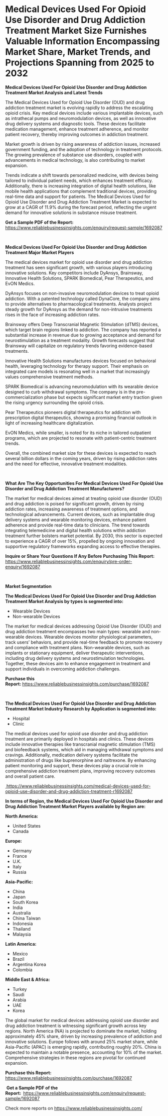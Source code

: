<p><h1>Medical Devices Used For Opioid Use Disorder and Drug Addiction Treatment Market Size Furnishes Valuable Information Encompassing Market Share, Market Trends, and Projections Spanning from 2025 to 2032</h1></p><p><strong>Medical Devices Used For Opioid Use Disorder and Drug Addiction Treatment Market Analysis and Latest Trends</strong></p>
<p><p>The Medical Devices Used for Opioid Use Disorder (OUD) and drug addiction treatment market is evolving rapidly to address the escalating opioid crisis. Key medical devices include various implantable devices, such as intrathecal pumps and neuromodulation devices, as well as innovative drug delivery systems and diagnostic tools. These devices facilitate medication management, enhance treatment adherence, and monitor patient recovery, thereby improving outcomes in addiction treatment.</p><p>Market growth is driven by rising awareness of addiction issues, increased government funding, and the adoption of technology in treatment protocols. The growing prevalence of substance use disorders, coupled with advancements in medical technology, is also contributing to market expansion. </p><p>Trends indicate a shift towards personalized medicine, with devices being tailored to individual patient needs, which enhances treatment efficacy. Additionally, there is increasing integration of digital health solutions, like mobile health applications that complement traditional devices, providing real-time data and support for patients. The Medical Devices Used for Opioid Use Disorder and Drug Addiction Treatment Market is expected to grow at a CAGR of 11.9% during the forecast period, reflecting the urgent demand for innovative solutions in substance misuse treatment.</p></p>
<p><strong>Get a Sample PDF of the Report:&nbsp;</strong> <a href="https://www.reliablebusinessinsights.com/enquiry/request-sample/1692087?utm_campaign=84&utm_medium=2&utm_source=Github&utm_content=ia&utm_term=07012025&utm_id=medical-devices-used-for-opioid-use-disorder-and-drug-addiction-treatment">https://www.reliablebusinessinsights.com/enquiry/request-sample/1692087</a></p>
<p>&nbsp;</p>
<p><strong>Medical Devices Used For Opioid Use Disorder and Drug Addiction Treatment Major Market Players</strong></p>
<p><p>The medical devices market for opioid use disorder and drug addiction treatment has seen significant growth, with various players introducing innovative solutions. Key competitors include DyAnsys, Brainsway, Innovative Health Solutions, SPARK Biomedical, Pear Therapeutics, and EvON Medics.</p><p>DyAnsys focuses on non-invasive neuromodulation devices to treat opioid addiction. With a patented technology called DynaCore, the company aims to provide alternatives to pharmacological treatments. Analysts project steady growth for DyAnsys as the demand for non-intrusive treatments rises in the face of increasing addiction rates.</p><p>Brainsway offers Deep Transcranial Magnetic Stimulation (dTMS) devices, which target brain regions linked to addiction. The company has reported a substantial increase in revenue due to growing acceptance and demand for neurostimulation as a treatment modality. Growth forecasts suggest that Brainsway will capitalize on regulatory trends favoring evidence-based treatments.</p><p>Innovative Health Solutions manufactures devices focused on behavioral health, leveraging technology for therapy support. Their emphasis on integrated care models is resonating well in a market that increasingly values comprehensive treatment methods.</p><p>SPARK Biomedical is advancing neuromodulation with its wearable device designed to curb withdrawal symptoms. The company is in the pre-commercialization phase but expects significant market entry traction given the rising urgency surrounding the opioid crisis.</p><p>Pear Therapeutics pioneers digital therapeutics for addiction with prescription digital therapeutics, showing a promising financial outlook in light of increasing healthcare digitalization.</p><p>EvON Medics, while smaller, is noted for its niche in tailored outpatient programs, which are projected to resonate with patient-centric treatment trends.</p><p>Overall, the combined market size for these devices is expected to reach several billion dollars in the coming years, driven by rising addiction rates and the need for effective, innovative treatment modalities.</p></p>
<p>&nbsp;</p>
<p><strong>What Are The Key Opportunities For Medical Devices Used For Opioid Use Disorder and Drug Addiction Treatment Manufacturers?</strong></p>
<p><p>The market for medical devices aimed at treating opioid use disorder (OUD) and drug addiction is poised for significant growth, driven by rising addiction rates, increasing awareness of treatment options, and technological advancements. Current devices, such as implantable drug delivery systems and wearable monitoring devices, enhance patient adherence and provide real-time data to clinicians. The trend towards integrating telemedicine and digital health solutions within addiction treatment further bolsters market potential. By 2030, this sector is expected to experience a CAGR of over 15%, propelled by ongoing innovation and supportive regulatory frameworks expanding access to effective therapies.</p></p>
<p><strong>Inquire or Share Your Questions If Any Before Purchasing This Report:</strong> <a href="https://www.reliablebusinessinsights.com/enquiry/pre-order-enquiry/1692087?utm_campaign=84&utm_medium=2&utm_source=Github&utm_content=ia&utm_term=07012025&utm_id=medical-devices-used-for-opioid-use-disorder-and-drug-addiction-treatment">https://www.reliablebusinessinsights.com/enquiry/pre-order-enquiry/1692087</a></p>
<p>&nbsp;</p>
<p><strong>Market Segmentation</strong></p>
<p><strong>The Medical Devices Used For Opioid Use Disorder and Drug Addiction Treatment Market Analysis by types is segmented into:</strong></p>
<p><ul><li>Wearable Devices</li><li>Non-wearable Devices</li></ul></p>
<p><p>The market for medical devices addressing Opioid Use Disorder (OUD) and drug addiction treatment encompasses two main types: wearable and non-wearable devices. Wearable devices monitor physiological parameters, track users’ behaviors, and provide real-time feedback to promote recovery and compliance with treatment plans. Non-wearable devices, such as implants or stationary equipment, deliver therapeutic interventions, including drug delivery systems and neurostimulation technologies. Together, these devices aim to enhance engagement in treatment and support individuals in overcoming addiction challenges.</p></p>
<p><strong>Purchase this Report:&nbsp;</strong><a href="https://www.reliablebusinessinsights.com/purchase/1692087?utm_campaign=84&utm_medium=2&utm_source=Github&utm_content=ia&utm_term=07012025&utm_id=medical-devices-used-for-opioid-use-disorder-and-drug-addiction-treatment">https://www.reliablebusinessinsights.com/purchase/1692087</a></p>
<p>&nbsp;</p>
<p><strong>The Medical Devices Used For Opioid Use Disorder and Drug Addiction Treatment Market Industry Research by Application is segmented into:</strong></p>
<p><ul><li>Hospital</li><li>Clinic</li></ul></p>
<p><p>The medical devices used for opioid use disorder and drug addiction treatment are primarily deployed in hospitals and clinics. These devices include innovative therapies like transcranial magnetic stimulation (TMS) and biofeedback systems, which aid in managing withdrawal symptoms and cravings. Additionally, medication delivery systems facilitate the administration of drugs like buprenorphine and naltrexone. By enhancing patient monitoring and support, these devices play a crucial role in comprehensive addiction treatment plans, improving recovery outcomes and overall patient care.</p></p>
<p><a href="https://www.reliablebusinessinsights.com/medical-devices-used-for-opioid-use-disorder-and-drug-addiction-treatment-r1692087?utm_campaign=84&utm_medium=2&utm_source=Github&utm_content=ia&utm_term=07012025&utm_id=medical-devices-used-for-opioid-use-disorder-and-drug-addiction-treatment">&nbsp;https://www.reliablebusinessinsights.com/medical-devices-used-for-opioid-use-disorder-and-drug-addiction-treatment-r1692087</a></p>
<p><strong>In terms of Region, the Medical Devices Used For Opioid Use Disorder and Drug Addiction Treatment Market Players available by Region are:</strong></p>
<p>
    <p> <strong> North America: </strong>
        <ul>
            <li>United States</li>
            <li>Canada</li>
        </ul>
        </p> 
    <p> <strong> Europe: </strong>
        <ul>
            <li>Germany</li>
            <li>France</li>
            <li>U.K.</li>
            <li>Italy</li>
            <li>Russia</li>
        </ul>
        </p> 
    <p> <strong> Asia-Pacific: </strong>
        <ul>
            <li>China</li>
            <li>Japan</li>
            <li>South Korea</li>
            <li>India</li>
            <li>Australia</li>
            <li>China Taiwan</li>
            <li>Indonesia</li>
            <li>Thailand</li>
            <li>Malaysia</li>
        </ul>
        </p> 
    <p> <strong> Latin America: </strong>
        <ul>
            <li>Mexico</li>
            <li>Brazil</li>
            <li>Argentina Korea</li>
            <li>Colombia</li>
        </ul>
        </p> 
    <p> <strong> Middle East & Africa: </strong>
        <ul>
            <li>Turkey</li>
            <li>Saudi</li>
            <li>Arabia</li>
            <li>UAE</li>
            <li>Korea</li>
        </ul>
    </p>
    </p>
<p><p>The global market for medical devices addressing opioid use disorder and drug addiction treatment is witnessing significant growth across key regions. North America (NA) is projected to dominate the market, holding approximately 45% share, driven by increasing prevalence of addiction and innovative solutions. Europe follows with around 25% market share, while Asia-Pacific (APAC) is emerging rapidly, contributing roughly 20%. China is expected to maintain a notable presence, accounting for 10% of the market. Comprehensive strategies in these regions are pivotal for continued expansion.</p></p>
<p><strong>Purchase this Report: </strong><a href="https://www.reliablebusinessinsights.com/purchase/1692087?utm_campaign=84&utm_medium=2&utm_source=Github&utm_content=ia&utm_term=07012025&utm_id=medical-devices-used-for-opioid-use-disorder-and-drug-addiction-treatment">https://www.reliablebusinessinsights.com/purchase/1692087</a></p>
<p>&nbsp;<strong>Get a Sample PDF of the Report:&nbsp;&nbsp;</strong><a href="https://www.reliablebusinessinsights.com/enquiry/request-sample/1692087?utm_campaign=84&utm_medium=2&utm_source=Github&utm_content=ia&utm_term=07012025&utm_id=medical-devices-used-for-opioid-use-disorder-and-drug-addiction-treatment">https://www.reliablebusinessinsights.com/enquiry/request-sample/1692087</a></p>
<p><strong></strong></p>
<p>Check more reports on <a href="https://www.reliablebusinessinsights.com/?utm_campaign=84&utm_medium=2&utm_source=Github&utm_content=ia&utm_term=07012025&utm_id=medical-devices-used-for-opioid-use-disorder-and-drug-addiction-treatment">https://www.reliablebusinessinsights.com/</a></p>
